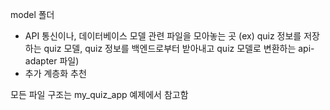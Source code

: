 model 폴더
- API 통신이나, 데이터베이스 모델 관련 파일을 모아놓는 곳 (ex) quiz 정보를 저장하는 quiz 모델, quiz 정보를 백엔드로부터 받아내고 quiz 모델로 변환하는 api-adapter 파일)
- 추가 계층화 추천

모든 파일 구조는 my_quiz_app 예제에서 참고함